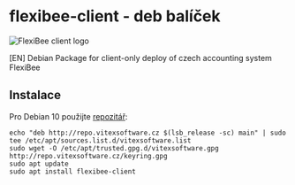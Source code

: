 # flexibee-client - deb balíček

![FlexiBee client logo](https://raw.githubusercontent.com/Vitexus/flexibee-client-deb/master/flexibee-client.png)

[EN] Debian Package for client-only deploy of czech accounting system FlexiBee

Instalace
---------

Pro Debian 10 použijte [repozitář](http://repo.vitexsoftware.cz/):


```shell
echo "deb http://repo.vitexsoftware.cz $(lsb_release -sc) main" | sudo tee /etc/apt/sources.list.d/vitexsoftware.list
sudo wget -O /etc/apt/trusted.gpg.d/vitexsoftware.gpg http://repo.vitexsoftware.cz/keyring.gpg
sudo apt update
sudo apt install flexibee-client
```

